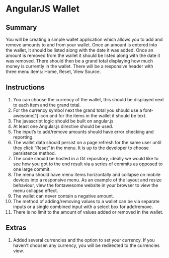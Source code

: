AngularJS Wallet
================
Summary
----------
You will be creating a simple wallet application which allows you to add and remove amounts to and from your wallet. Once an amount is entered into the wallet, it should be listed along with the date it was added. Once an amount is removed from the wallet it should be listed along with the date it was removed. There should then be a grand total displaying how much money is currently in the wallet. There will be a responsive header with three menu items: Home, Reset, View Source.

Instructions
------------
1. You can choose the currency of the wallet, this should be displayed next to each item and the grand total.
2. For the currency symbol next the grand total you should use a font­awesome[1] icon and for the items in the wallet it should be text.
3. The javascript logic should be built on angular.js
4. At least one Angular.js directive should be used.
5. The input’s to add/remove amounts should have error checking and reporting.
6. The wallet data should persist on a page refresh for the same user until they click “Reset” in the menu. It is up to the developer to choose persistence method.
7. The code should be hosted in a Git repository, ideally we would like to see how you got to the end result via a series of commits as opposed to one large commit.
8. The menu should have menu items horizontally and collapse on mobile devices into a responsive menu. As an example of the layout and resize behaviour, view the font­awesome website in your browser to view the menu collapse effect.
9. The wallet can never contain a negative amount.
9. The method of adding/removing values to a wallet can be via separate inputs or a single combined input with a select box for add/remove.
10. There is no limit to the amount of values added or removed in the wallet.

Extras
------
1. Added several currencies and the option to set your currency. If you haven't choosen any currency, you will be redirected to the currencies view.